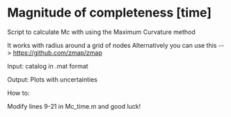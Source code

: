 # Magnitude of completeness [time]

Script to calculate Mc with  using the Maximum Curvature method

 It works with radius around a grid of nodes
 Alternatively you can use this --> https://github.com/zmap/zmap

Input: catalog in .mat format

Output: Plots with uncertainties 

How to: 

Modify lines 9-21 in Mc_time.m and good luck!
